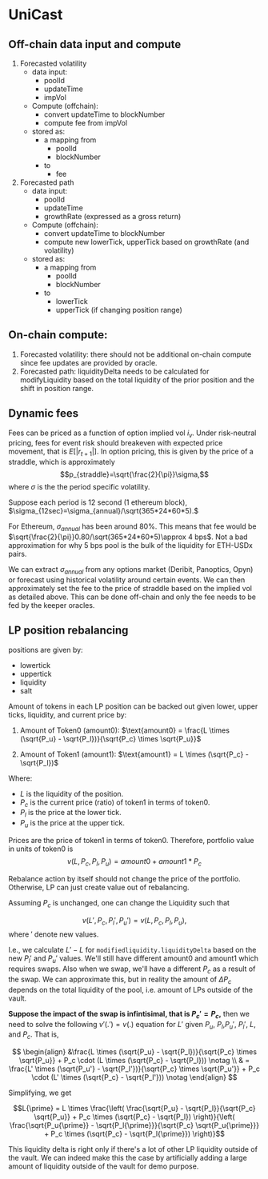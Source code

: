 # UniCast


## Off-chain data input and compute
1. Forecasted volatility
    - data input:
        - poolId
        - updateTime
        - impVol
    - Compute (offchain):
        - convert updateTime to blockNumber
        - compute fee from impVol 
    - stored as:
        - a mapping from
            - poolId
            - blockNumber
        - to
            - fee
 2. Forecasted path
     - data input:
         - poolId
         - updateTime
         - growthRate (expressed as a gross return)
     - Compute (offchain):
         - convert updateTime to blockNumber
         - compute new lowerTick, upperTick based on growthRate (and volatility)
    - stored as:
        - a mapping from
            - poolId
            - blockNumber
        - to
            - lowerTick
            - upperTick (if changing position range)



## On-chain compute:
1. Forecasted volatility: there should not be additional on-chain compute since fee updates are provided by oracle.
2. Forecasted path: liquidityDelta needs to be calculated for modifyLiquidity based on the total liquidity of the prior position and the shift in position range.

## Dynamic fees

Fees can be priced as a function of option implied vol $i_v$. Under risk-neutral pricing, fees for event risk should breakeven with expected price movement, that is $E[|r_{t+1}|]$. In option pricing, this is given by the price of a straddle, which is approximately 
$$p_{straddle}=\sqrt{\frac{2}{\pi}}\sigma,$$
where $\sigma$ is the the period specific volatility.

Suppose each period is 12 second (1 ethereum block), $\sigma_{12sec}=\sigma_{annual}/\sqrt(365*24*60*5).$

For Ethereum, $\sigma_{annual}$ has been around 80\%. This means that fee would be $\sqrt{\frac{2}{\pi}}0.80/\sqrt(365*24*60*5)\approx 4 bps$. Not a bad approximation for why 5 bps pool is the bulk of the liquidity for ETH-USDx pairs.

We can extract $\sigma_{annual}$ from any options market (Deribit, Panoptics, Opyn) or forecast using historical volatility around certain events. We can then approximately set the fee to the price of straddle based on the implied vol as detailed above. This can be done off-chain and only the fee needs to be fed by the keeper oracles.






## LP position rebalancing
positions are given by:
- lowertick
- uppertick
- liquidity
- salt

Amount of tokens in each LP position can be backed out given lower, upper ticks, liquidity, and current price by: 

1.	Amount of Token0 (amount0):
$\text{amount0} = \frac{L \times (\sqrt{P_u} - \sqrt{P_l})}{\sqrt{P_c} \times \sqrt{P_u}}$

2.	Amount of Token1 (amount1):
 $\text{amount1} = L \times (\sqrt{P_c} - \sqrt{P_l})$

Where:

- $L$  is the liquidity of the position.
- $P_c$  is the current price (ratio) of token1 in terms of token0.
- $P_l$  is the price at the lower tick.
- $P_u$  is the price at the upper tick.

Prices are the price of token1 in terms of token0. Therefore, portfolio value in units of token0 is 
$$v(L,P_c,P_l,P_u)=amount0+amount1*P_c$$

Rebalance action by itself should not change the price of the portfolio. Otherwise, LP can just create value out of rebalancing.

<!-- Suppose $P_l$ and $P_u$ both increase by 10\% and L and $P_c$ remain constant, amount0 and amount1 will both change by the corresponding amounts according to the formula above. The vault would need to settle the balance by depositing/withdrawing the change in amount0 and amoount1. This requires a swap. And the portfolio value would change since $P_c$ is the same unless $\Delta amount0=-\Delta amount1*P_c$, a counterfactural. -->
<!-- 
Same value of portfolio before and after reblancing requires:

$$amount0=-amount1*P_c,$$

That is,

$$\frac{L \times (\sqrt{P_u} - \sqrt{P_l})}{\sqrt{P_c} \times \sqrt{P_u}}=-(L \times (\sqrt{P_c} - \sqrt{P_l}))*P_c,$$

which simplifies to

$$\sqrt{P_u} = \frac{\sqrt{P_l} P_c \sqrt{P_c} + \sqrt{P_l}}{1 - P_c^2}.$$

This means that if we shift $P_l$ by say a certain growth rate, $P_u$ would most likely not shift by as much without modifying the current price changing.  -->

Assuming $P_c$ is unchanged, one can change the Liquidity such that 

$$v(L',P_c,P_l',P_u')=v(L,P_c,P_l,P_u),$$
where $'$ denote new values.

I.e., we calculate $L'-L$ for `modifiedliquidity.liquidityDelta` based on the new $P_l'$ and $P_u'$ values. We'll still have different amount0 and amount1 which requires swaps. Also when we swap, we'll have a different $P_c$ as a result of the swap. We can approximate this, but in reality the amount of $\Delta P_c$ depends on the total liquidity of the pool, i.e. amount of LPs outside of the vault.


**Suppose the impact of the swap is infintisimal, that is $P_c'=P_c$,** then we need to solve the following $v'(.')=v(.)$ equation for $L'$ given $P_u$, $P_l$,$P_u'$, $P_l'$, $L$, and $P_c$. That is,

<!-- $$\frac{L \times (\sqrt{P_u} - \sqrt{P_l})}{\sqrt{P_c} \times \sqrt{P_u}} + P_c * (L \times (\sqrt{P_c} - \sqrt{P_l}))=\frac{L' \times (\sqrt{P_u'} - \sqrt{P_l'})}{\sqrt{P_c} \times \sqrt{P_u'}} + P_c * (L' \times (\sqrt{P_c} - \sqrt{P_l'}))
$$
 -->
$$
\begin{align}
    &\frac{L \times (\sqrt{P_u} - \sqrt{P_l})}{\sqrt{P_c} \times \sqrt{P_u}} + P_c \cdot (L \times (\sqrt{P_c} - \sqrt{P_l})) \notag \\
    & = \frac{L' \times (\sqrt{P_u'} - \sqrt{P_l'})}{\sqrt{P_c} \times \sqrt{P_u'}} + P_c \cdot (L' \times (\sqrt{P_c} - \sqrt{P_l'})) \notag
\end{align}
$$
 
 Simplifying, we get
 
$$L{\prime} = L \times \frac{\left( \frac{\sqrt{P_u} - \sqrt{P_l}}{\sqrt{P_c} \sqrt{P_u}} + P_c \times (\sqrt{P_c} - \sqrt{P_l}) \right)}{\left( \frac{\sqrt{P_u{\prime}} - \sqrt{P_l{\prime}}}{\sqrt{P_c} \sqrt{P_u{\prime}}} + P_c \times (\sqrt{P_c} - \sqrt{P_l{\prime}}) \right)}$$


This liquidity delta is right only if there's a lot of other LP liquidity outside of the vault. We can indeed make this the case by artificially adding a large amount of liquidity outside of the vault for demo purpose. 